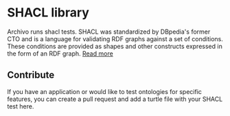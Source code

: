 SHACL library
=============

Archivo runs shacl tests. SHACL was standardized by DBpedia's former CTO and is a language for validating RDF graphs against a set of conditions. These conditions are provided as shapes and other constructs expressed in the form of an RDF graph. [Read more](https://www.w3.org/TR/shacl/)


## Contribute

If you have an application or would like to test ontologies for specific features, you can create a pull request and add a turtle file with your SHACL test here.
